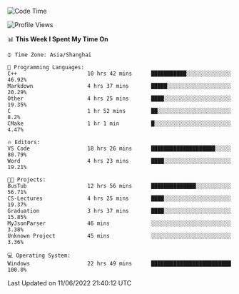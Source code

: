 <!--START_SECTION:waka-->
![Code Time](http://img.shields.io/badge/Code%20Time-117%20hrs%205%20mins-blue)

![Profile Views](http://img.shields.io/badge/Profile%20Views-0-blue)

📊 **This Week I Spent My Time On** 

```text
⌚︎ Time Zone: Asia/Shanghai

💬 Programming Languages: 
C++                      10 hrs 42 mins      ███████████░░░░░░░░░░░░░░   46.92% 
Markdown                 4 hrs 37 mins       █████░░░░░░░░░░░░░░░░░░░░   20.29% 
Other                    4 hrs 25 mins       ████░░░░░░░░░░░░░░░░░░░░░   19.35% 
C                        1 hr 52 mins        ██░░░░░░░░░░░░░░░░░░░░░░░   8.2% 
CMake                    1 hr 1 min          █░░░░░░░░░░░░░░░░░░░░░░░░   4.47%

🔥 Editors: 
VS Code                  18 hrs 26 mins      ████████████████████░░░░░   80.79% 
Word                     4 hrs 23 mins       ████░░░░░░░░░░░░░░░░░░░░░   19.21%

🐱‍💻 Projects: 
BusTub                   12 hrs 56 mins      ██████████████░░░░░░░░░░░   56.71% 
CS-Lectures              4 hrs 25 mins       ████░░░░░░░░░░░░░░░░░░░░░   19.37% 
Graduation               3 hrs 37 mins       ████░░░░░░░░░░░░░░░░░░░░░   15.85% 
MyJsonParser             46 mins             ░░░░░░░░░░░░░░░░░░░░░░░░░   3.38% 
Unknown Project          45 mins             ░░░░░░░░░░░░░░░░░░░░░░░░░   3.36%

💻 Operating System: 
Windows                  22 hrs 49 mins      █████████████████████████   100.0%

```


 Last Updated on 11/06/2022 21:40:12 UTC
<!--END_SECTION:waka-->